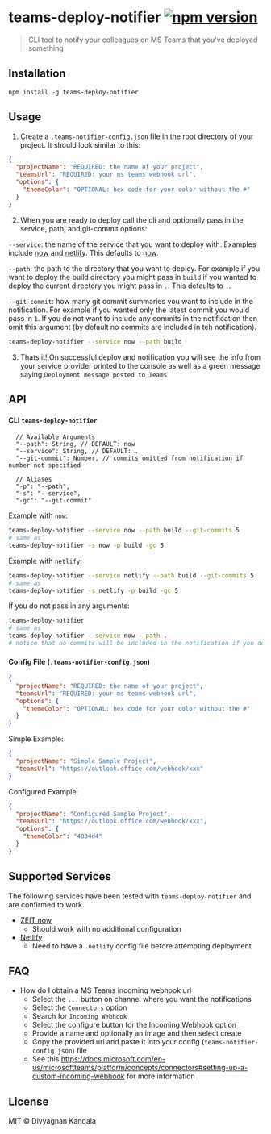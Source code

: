 # teams-deploy-notifier [![npm version](https://badge.fury.io/js/teams-deploy-notifier.svg)](https://badge.fury.io/js/teams-deploy-notifier)

> CLI tool to notify your colleagues on MS Teams that you've deployed something

## Installation

```
npm install -g teams-deploy-notifier
```

## Usage

1. Create a `.teams-notifier-config.json` file in the root directory of your project. It should look similar to this:

```json
{
  "projectName": "REQUIRED: the name of your project",
  "teamsUrl": "REQUIRED: your ms teams webhook url",
  "options": {
    "themeColor": "OPTIONAL: hex code for your color without the #"
  }
}
```

2. When you are ready to deploy call the cli and optionally pass in the service, path, and git-commit options:

`--service`: the name of the service that you want to deploy with. Examples include [now](https://zeit.co/now) and [netlify](https://www.netlify.com). This defaults to [now](https://zeit.co/now).

`--path`: the path to the directory that you want to deploy. For example if you want to deploy the build directory you might pass in `build` if you wanted to deploy the current directory you might pass in `.`. This defaults to `.`.

`--git-commit`: how many git commit summaries you want to include in the notification. For example if you wanted only the latest commit you would pass in `1`. If you do not want to include any commits in the notification then omit this argument (by default no commits are included in teh notification).

```bash
teams-deploy-notifier --service now --path build
```

3. Thats it! On successful deploy and notification you will see the info from your service provider printed to the console as well as a green message saying `Deployment message posted to Teams`

## API

#### CLI `teams-deploy-notifier`

```
  // Available Arguments
  "--path": String, // DEFAULT: now
  "--service": String, // DEFAULT: .
  "--git-commit": Number, // commits omitted from notification if number not specified

  // Aliases
  "-p": "--path",
  "-s": "--service",
  "-gc": "--git-commit"
```

Example with `now`:

```bash
teams-deploy-notifier --service now --path build --git-commits 5
# same as
teams-deploy-notifier -s now -p build -gc 5
```

Example with `netlify`:

```bash
teams-deploy-notifier --service netlify --path build --git-commits 5
# same as
teams-deploy-notifier -s netlify -p build -gc 5
```

If you do not pass in any arguments:

```bash
teams-deploy-notifier
# same as
teams-deploy-notifier --service now --path .
# notice that no commits will be included in the notification if you don't specify a number
```

#### Config File (`.teams-notifier-config.json`)

```json
{
  "projectName": "REQUIRED: the name of your project",
  "teamsUrl": "REQUIRED: your ms teams webhook url",
  "options": {
    "themeColor": "OPTIONAL: hex code for your color without the #"
  }
}
```

Simple Example:

```json
{
  "projectName": "Simple Sample Project",
  "teamsUrl": "https://outlook.office.com/webhook/xxx"
}
```

Configured Example:

```json
{
  "projectName": "Configured Sample Project",
  "teamsUrl": "https://outlook.office.com/webhook/xxx",
  "options": {
    "themeColor": "4834d4"
  }
}
```

## Supported Services

The following services have been tested with `teams-deploy-notifier` and are confirmed to work.

* [ZEIT now](https://zeit.co/now)
  * Should work with no additional configuration
* [Netlify](https://www.netlify.com)
  * Need to have a `.netlify` config file before attempting deployment

## FAQ

* How do I obtain a MS Teams incoming webhook url
  * Select the `...` button on channel where you want the notifications
  * Select the `Connectors` option
  * Search for `Incoming Webhook`
  * Select the configure button for the Incoming Webhook option
  * Provide a name and optionally an image and then select create
  * Copy the provided url and paste it into your config (`teams-notifier-config.json`) file
  * See this https://docs.microsoft.com/en-us/microsoftteams/platform/concepts/connectors#setting-up-a-custom-incoming-webhook for more information

## License

MIT © Divyagnan Kandala
